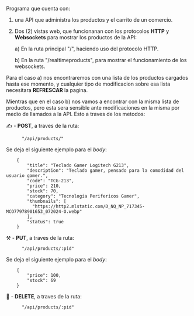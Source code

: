 Programa que cuenta con: 
    
1) una API que administra los productos y el carrito de un comercio.
    
2) Dos (2) vistas web, que funcionanan con los protocolos **HTTP** y **Websockets** para mostrar los productos de la API:

     a) En la ruta principal "/", haciendo uso del protocolo HTTP.
     
     b) En la ruta "/realtimeproducts", para mostrar el funcionamiento de los websockets.
  
  Para el caso a) nos encontraremos con una lista de los productos cargados hasta ese momento, y cualquier tipo de modificacion sobre esa lista necesitara **REFRESCAR** la pagina.
  
  Mientras que en el caso b) nos vamos a encontrar con la misma lista de productos, pero esta sera sensible ante modificaciones en la misma por medio de llamados a la API. Esto a traves de los metodos:

  
  ✍️ - **POST**, a traves de la ruta:
          
          "/api/products/"
  Se deja el siguiente ejemplo para el *body*:
        
        {
            "title": "Teclado Gamer Logitech G213",
            "description": "Teclado gamer, pensado para la comodidad del usuario gamer.",
            "code": "TCG-213",
            "price": 210,
            "stock": 70,
            "category": "Tecnologia Perifericos Gamer",
            "thumbnails": [
              "https://http2.mlstatic.com/D_NQ_NP_717345-MCO77978901653_072024-O.webp"
            ],
            "status": true
        }
        

  ⚒️ - **PUT**, a traves de la ruta:
          
          "/api/products/:pid"
  Se deja el siguiente ejemplo para el *body*:
        
        {
            "price": 100,
            "stock": 69
        }
        

  🚮 - **DELETE**, a traves de la ruta:
          
          "/api/products/:pid"

      

